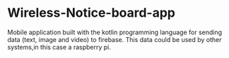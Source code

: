 # Wireless-Notice-board-app
Mobile application built with the kotlin programming language for sending data (text, image and video) to firebase. This data could be used by other systems,in this case a raspberry pi.
